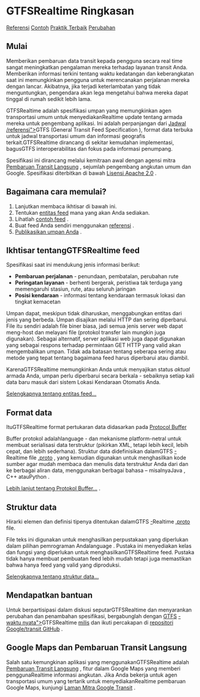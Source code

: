 # GTFSRealtime Ringkasan

<div class="landing-page"><a class="button" href="reference">Referensi</a> <a class="button" href="feed-examples">Contoh</a> <a class="button" href="best-practices">Praktik Terbaik</a> <a class="button" href="changes">Perubahan</a></div>

## Mulai

Memberikan pembaruan data transit kepada pengguna secara real time sangat meningkatkan pengalaman mereka terhadap layanan transit Anda. Memberikan informasi terkini tentang waktu kedatangan dan keberangkatan saat ini memungkinkan pengguna untuk merencanakan perjalanan mereka dengan lancar. Akibatnya, jika terjadi keterlambatan yang tidak menguntungkan, pengendara akan lega mengetahui bahwa mereka dapat tinggal di rumah sedikit lebih lama.

GTFSRealtime adalah spesifikasi umpan yang memungkinkan agen transportasi umum untuk menyediakanRealtime update tentang armada mereka untuk pengembang aplikasi. Ini adalah perpanjangan dari [Jadwal](<../\<glossary variable=>) [/referensi">](<../\<glossary variable=>)GTFS (General Transit Feed Specification ), format data terbuka untuk jadwal transportasi umum dan informasi geografis terkait.GTFSRealtime dirancang di sekitar kemudahan implementasi, bagusGTFS interoperabilitas dan fokus pada informasi penumpang.

Spesifikasi ini dirancang melalui kemitraan awal dengan agensi mitra [Pembaruan Transit Langsung](https://developers.google.com/transit/google-transit#LiveTransitUpdates) , sejumlah pengembang angkutan umum dan Google. Spesifikasi diterbitkan di bawah [Lisensi Apache 2.0](https://www.apache.org/licenses/LICENSE-2.0.html) .

## Bagaimana cara memulai?

1.  Lanjutkan membaca ikhtisar di bawah ini.
2.  Tentukan [entitas feed](feed-entities) mana yang akan Anda sediakan.
3.  Lihatlah [contoh feed](feed-examples) .
4.  Buat feed Anda sendiri menggunakan [referensi](reference) .
5.  [Publikasikan umpan Anda](best-practices/#feed-publishing-general-practices) .

## Ikhtisar tentangGTFSRealtime feed

Spesifikasi saat ini mendukung jenis informasi berikut:

*   **Pembaruan perjalanan** - penundaan, pembatalan, perubahan rute
*   **Peringatan layanan** - berhenti bergerak, peristiwa tak terduga yang memengaruhi stasiun, rute, atau seluruh jaringan
*   **Posisi kendaraan** - informasi tentang kendaraan termasuk lokasi dan tingkat kemacetan

Umpan dapat, meskipun tidak diharuskan, menggabungkan entitas dari jenis yang berbeda. Umpan disajikan melalui HTTP dan sering diperbarui. File itu sendiri adalah file biner biasa, jadi semua jenis server web dapat meng-host dan melayani file (protokol transfer lain mungkin juga digunakan). Sebagai alternatif, server aplikasi web juga dapat digunakan yang sebagai respons terhadap permintaan GET HTTP yang valid akan mengembalikan umpan. Tidak ada batasan tentang seberapa sering atau metode yang tepat tentang bagaimana feed harus diperbarui atau diambil.

KarenaGTFSRealtime memungkinkan Anda untuk menyajikan status _aktual_ armada Anda, umpan perlu diperbarui secara berkala - sebaiknya setiap kali data baru masuk dari sistem Lokasi Kendaraan Otomatis Anda.

[Selengkapnya tentang entitas feed...](feed-entities)

## Format data

ItuGTFSRealtime format pertukaran data didasarkan pada [Protocol Buffer](https://developers.google.com/protocol-buffers/)

Buffer protokol adalahlanguage - dan mekanisme platform-netral untuk membuat serialisasi data terstruktur (pikirkan XML, tetapi lebih kecil, lebih cepat, dan lebih sederhana). Struktur data didefinisikan dalamGTFS [-](proto)Realtime file [.proto](proto) , yang kemudian digunakan untuk menghasilkan kode sumber agar mudah membaca dan menulis data terstruktur Anda dari dan ke berbagai aliran data, menggunakan berbagai bahasa – misalnyaJava , C++ atauPython .

[Lebih lanjut tentang Protokol Buffer...](https://developers.google.com/protocol-buffers/) .

## Struktur data

Hirarki elemen dan definisi tipenya ditentukan dalamGTFS [-](proto)Realtime [.proto](proto) file.

File teks ini digunakan untuk menghasilkan perpustakaan yang diperlukan dalam pilihan pemrograman Andalanguage . Pustaka ini menyediakan kelas dan fungsi yang diperlukan untuk menghasilkanGTFSRealtime feed. Pustaka tidak hanya membuat pembuatan feed lebih mudah tetapi juga memastikan bahwa hanya feed yang valid yang diproduksi.

[Selengkapnya tentang struktur data...](reference)

## Mendapatkan bantuan

Untuk berpartisipasi dalam diskusi seputarGTFSRealtime dan menyarankan perubahan dan penambahan spesifikasi, bergabunglah dengan [GTFS](<https://groups.google.com/group/\<glossary variable=>) [-waktu nyata">](<https://groups.google.com/group/\<glossary variable=>)GTFSRealtime [milis](<https://groups.google.com/group/\<glossary variable=>) dan ikuti percakapan di [repositori Google/transit GitHub](https://github.com/google/transit) .

## Google Maps dan Pembaruan Transit Langsung

Salah satu kemungkinan aplikasi yang menggunakanGTFSRealtime adalah [Pembaruan Transit Langsung](https://developers.google.com/transit/google-transit#LiveTransitUpdates) , fitur dalam Google Maps yang memberi penggunaRealtime informasi angkutan. Jika Anda bekerja untuk agen transportasi umum yang tertarik untuk menyediakanRealtime pembaruan Google Maps, kunjungi [Laman Mitra Google Transit](https://maps.google.com/help/maps/transit/partners/live-updates.html) .
